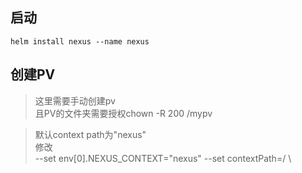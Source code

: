 ## 启动
```shell
helm install nexus --name nexus
```

## 创建PV
> 这里需要手动创建pv \
且PV的文件夹需要授权chown -R 200 /mypv

> 默认context path为"nexus" \
> 修改 \
> --set env[0].NEXUS_CONTEXT="nexus"
> --set contextPath=/ \

